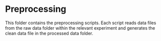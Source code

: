 
# Preprocessing

This folder contains the preprocessing scripts. Each script reads data files from the raw data folder within the relevant experiment and generates the clean data file in the processed data folder.